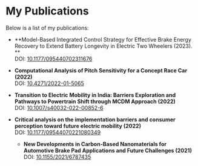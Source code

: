 # My Publications

Below is a list of my publications:

- **Model-Based Integrated Control Strategy for Effective Brake Energy Recovery to Extend Battery Longevity in Electric
Two Wheelers (2023). **  
  DOI: [10.1177/095440702311676]([https://doi.org/10.1234/example1](https://doi.org/10.1177/095440702311676))

- **Computational Analysis of Pitch Sensitivity for a Concept Race Car (2022)**  
  DOI: [10.4271/2022-01-5065](https://doi.org/10.4271/2022-01-5065)

- **Transition to Electric Mobility in India: Barriers Exploration and Pathways to Powertrain Shift through MCDM
Approach (2022)**  
  DOI: [10.1007/s40032-022-00852-6](https://doi.org/10.1007/s40032-022-00852-6)

- **Critical analysis on the implementation barriers and consumer perception toward future electric mobility (2022)**  
  DOI: [10.1177/09544070221080349](https://doi.org/10.1177/09544070221080349)

  - **New Developments in Carbon-Based Nanomaterials for Automotive Brake Pad Applications and Future Challenges
(2021)**  
  DOI: [10.1155/2021/6787435](https://doi.org/10.1155/2021/6787435)
